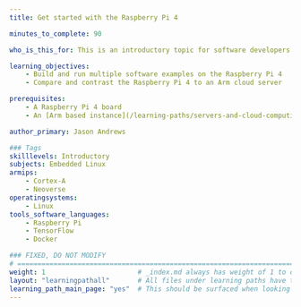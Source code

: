 ```yaml
---
title: Get started with the Raspberry Pi 4

minutes_to_complete: 90

who_is_this_for: This is an introductory topic for software developers interested in the Raspberry Pi 4.

learning_objectives: 
    - Build and run multiple software examples on the Raspberry Pi 4
    - Compare and contrast the Raspberry Pi 4 to an Arm cloud server

prerequisites:
    - A Raspberry Pi 4 board
    - An [Arm based instance](/learning-paths/servers-and-cloud-computing/csp/) from a cloud service provider.

author_primary: Jason Andrews

### Tags
skilllevels: Introductory
subjects: Embedded Linux
armips:
    - Cortex-A
    - Neoverse
operatingsystems:
    - Linux
tools_software_languages:
    - Raspberry Pi
    - TensorFlow
    - Docker

### FIXED, DO NOT MODIFY
# ================================================================================
weight: 1                       # _index.md always has weight of 1 to order correctly
layout: "learningpathall"       # All files under learning paths have this same wrapper
learning_path_main_page: "yes"  # This should be surfaced when looking for related content. Only set for _index.md of learning path content.
---
```

